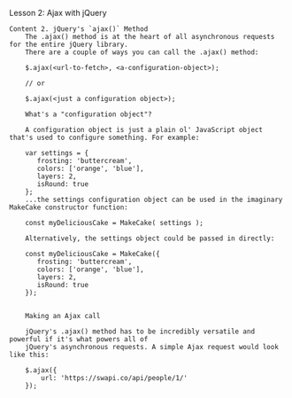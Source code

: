 Lesson 2: Ajax with jQuery

    Content 2. jQuery's `ajax()` Method
        The .ajax() method is at the heart of all asynchronous requests for the entire jQuery library. 
        There are a couple of ways you can call the .ajax() method:
        
        $.ajax(<url-to-fetch>, <a-configuration-object>);
        
        // or 
        
        $.ajax(<just a configuration object>);
        
        What's a "configuration object"?
        
        A configuration object is just a plain ol' JavaScript object that's used to configure something. For example:
        
        var settings = {
           frosting: 'buttercream',
           colors: ['orange', 'blue'],
           layers: 2,
           isRound: true
        };
        ...the settings configuration object can be used in the imaginary MakeCake constructor function:
        
        const myDeliciousCake = MakeCake( settings );
        
        Alternatively, the settings object could be passed in directly:
        
        const myDeliciousCake = MakeCake({
           frosting: 'buttercream',
           colors: ['orange', 'blue'],
           layers: 2,
           isRound: true
        });
        
        
        Making an Ajax call
        
        jQuery's .ajax() method has to be incredibly versatile and powerful if it's what powers all of 
        jQuery's asynchronous requests. A simple Ajax request would look like this:
        
        $.ajax({
            url: 'https://swapi.co/api/people/1/'
        });